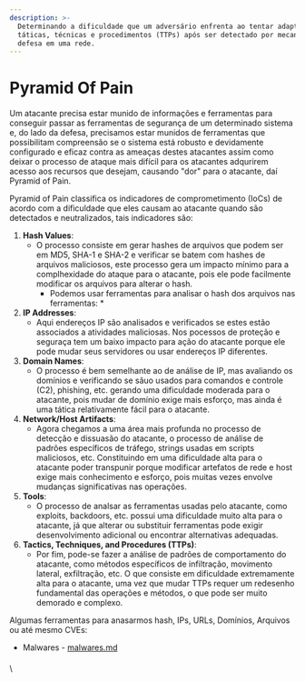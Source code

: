 ```yaml
---
description: >-
  Determinando a dificuldade que um adversário enfrenta ao tentar adaptar suas
  táticas, técnicas e procedimentos (TTPs) após ser detectado por mecanismos de
  defesa em uma rede.
---
```


# Pyramid Of Pain

Um atacante precisa estar munido de informações e ferramentas para conseguir passar as ferramentas de segurança de um determinado sistema e, do lado da defesa, precisamos estar munidos de ferramentas que possibilitam compreensão se o sistema está robusto e devidamente configurado e eficaz contra as ameaças destes atacantes assim como deixar o processo de ataque mais difícil para os atacantes adqurirem acesso aos recursos que desejam, causando "dor" para o atacante, daí Pyramid of Pain.

Pyramid of Pain classifica os indicadores de comprometimento (IoCs) de acordo com a dificuldade que eles causam ao atacante quando são detectados e neutralizados, tais indicadores são:

1. **Hash Values**:
   * O processo consiste em gerar hashes de arquivos que podem ser em MD5, SHA-1 e SHA-2 e verificar se batem com hashes de arquivos maliciosos, este processo gera um impacto mínimo para a complhexidade do ataque para o atacante, pois ele pode facilmente modificar os arquivos para alterar o hash.
     * Podemos usar ferramentas para analisar o hash dos arquivos nas ferramentas:
       *
2. **IP Addresses**:
   * Aqui endereços IP são analisados e verificados se estes estão associados a atividades maliciosas. Nos pocessos de proteção e seguraça tem um baixo impacto para ação do atacante porque ele pode mudar seus servidores ou usar endereços IP diferentes.
3. **Domain Names**:
   * O processo é bem semelhante ao de análise de IP, mas avaliando os domínios e verificando se sãuo usados para comandos e controle (C2), phishing, etc. gerando uma dificuldade moderada para o atacante, pois mudar de domínio exige mais esforço, mas ainda é uma tática relativamente fácil para o atacante.
4. **Network/Host Artifacts**:
   * Agora chegamos a uma área mais profunda no processo de detecção e dissuasão do atacante, o processo de análise de padrões específicos de tráfego, strings usadas em scripts maliciosos, etc. Constituindo em uma dificuldade alta para o atacante poder transpunir porque modificar artefatos de rede e host exige mais conhecimento e esforço, pois muitas vezes envolve mudanças significativas nas operações.
5. **Tools**:
   * O processo de analsar as ferramentas usadas pelo atacante, como exploits, backdoors, etc. possui uma dificuldade muito alta para o atacante, já que alterar ou substituir ferramentas pode exigir desenvolvimento adicional ou encontrar alternativas adequadas.
6. **Tactics, Techniques, and Procedures (TTPs)**:
   * Por fim, pode-se fazer a análise de padrões de comportamento do atacante, como métodos específicos de infiltração, movimento lateral, exfiltração, etc. O que consiste em dificuldade extremamente alta para o atacante, uma vez que mudar TTPs requer um redesenho fundamental das operações e métodos, o que pode ser muito demorado e complexo.

Algumas ferramentas para anasarmos hash, IPs, URLs, Domínios, Arquivos ou até mesmo CVEs:

* Malwares - [malwares.md](tools/malwares.md "mention")

####

\
